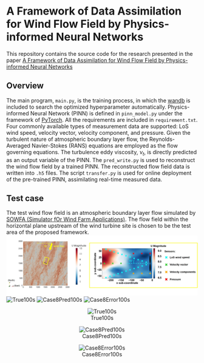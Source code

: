 # A Framework of Data Assimilation for Wind Flow Field by Physics-informed Neural Networks
This repository contains the source code for the research presented in the paper [A Framework of Data Assimilation for Wind Flow Field by Physics-informed Neural Networks](https://xxxxxxxxxxxxxxxxxxxxxxxxxxxx.)

## Overview
The main program, `main.py`, is the training process, in which the [wandb](https://wandb.ai/site) is included to search the optimized hyperparameter automatically. Physics-informed Neural Network (PINN) is defined in `pinn_model.py` under the framework of [PyTorch](https://pytorch.org/). All the requirements are included in `requirement.txt`. Four commonly available types of measurement data are supported: LoS wind speed, velocity vector, velocity component, and pressure. Given the turbulent nature of atmospheric boundary layer flow, the Reynolds-Averaged Navier-Stokes (RANS) equations are employed as the flow governing equations. The turbulence eddy viscosity, ${\nu _t}$, is directly predicted as an output variable of the PINN. The `pred_write.py` is used to reconstruct the wind flow field by a trained PINN. The reconstructed flow field data is written into `.h5` files. The script `transfer.py` is used for online deployment of the pre-trained PINN, assimilating real-time measured data.

## Test case
The test wind flow field is an atmospheric boundary layer flow simulated by [SOWFA (Simulator fOr Wind Farm Applications)](https://www.nrel.gov/wind/nwtc/sowfa.html). The flow field within the horizontal plane upstream of the wind turbine site is chosen to be the test area of the proposed framework. 
![Fig2_CFD_Result](./Visualization/Fig2_CFD_Result.jpg)
<img src="./Visualization/True100s.gif" alt="True100s" width="360" height="180" />
<img src="./Visualization/Case8Pred100s.gif" alt="Case8Pred100s" width="360" height="180" />
<img src="./Visualization/Case8Error100s.gif" alt="Case8Error100s" width="360" height="180" />

<figure align="center">
  <img src="./Visualization/True100s.gif" alt="True100s" width="360" height="180" />
  <figcaption>True100s</figcaption>
</figure>

<figure align="center">
  <img src="./Visualization/Case8Pred100s.gif" alt="Case8Pred100s" width="360" height="180" />
  <figcaption>Case8Pred100s</figcaption>
</figure>

<figure align="center">
  <img src="./Visualization/Case8Error100s.gif" alt="Case8Error100s" width="360" height="180" />
  <figcaption>Case8Error100s</figcaption>
</figure>
